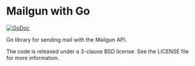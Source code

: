 Mailgun with Go
===============

[![GoDoc](http://godoc.org/github.com/mailgun/mailgun-go?status.svg)](http://godoc.org/github.com/mailgun/mailgun-go)

Go library for sending mail with the Mailgun API.

The code is released under a 3-clause BSD license. See the LICENSE file for more information.